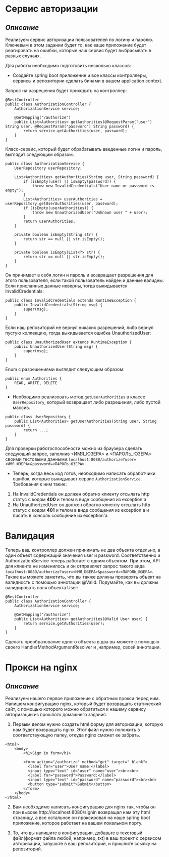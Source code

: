# **Сервис авторизации**
## *Описание*
Реализуем сервис авторизации пользователей по логину и паролю. Ключевым в этом задании будет то, как ваше приложение будет реагировать на ошибки, которые наш сервис будет выбрасывать в разных случаях.

Для работы необходимо подготовить несколько классов:

* Создайте spring boot приложение и все классы контроллеры, сервисы и репозитории сделать бинами в вашем application context.

Запрос на разрешения будет приходить на контроллер:
```
@RestController
public class AuthorizationController {
    AuthorizationService service;
    
    @GetMapping("/authorize")
    public List<Authorities> getAuthorities(@RequestParam("user") String user, @RequestParam("password") String password) {
        return service.getAuthorities(user, password);
    }
}
```
Класс-сервис, который будет обрабатывать введенные логин и пароль, выглядит следующим образом.
```
public class AuthorizationService {
    UserRepository userRepository;

    List<Authorities> getAuthorities(String user, String password) {
        if (isEmpty(user) || isEmpty(password)) {
            throw new InvalidCredentials("User name or password is empty");
        }
        List<Authorities> userAuthorities = userRepository.getUserAuthorities(user, password);
        if (isEmpty(userAuthorities)) {
            throw new UnauthorizedUser("Unknown user " + user);
        }
        return userAuthorities;
    }

    private boolean isEmpty(String str) {
        return str == null || str.isEmpty();
    }

    private boolean isEmpty(List<?> str) {
        return str == null || str.isEmpty();
    }
}
```
Он принимает в себя логин и пароль и возвращает разрешения для этого пользователя, если такой пользователь найден и данные валидны. Если присланные данные неверны, тогда выкидывается InvalidCredentials:

```
public class InvalidCredentials extends RuntimeException {
    public InvalidCredentials(String msg) {
        super(msg);
    }
}
```
Если наш репозиторий не вернул никаких разрешений, либо вернул пустую коллекцию, тогда выкидывается ошибка UnauthorizedUser:
```
public class UnauthorizedUser extends RuntimeException {
    public UnauthorizedUser(String msg) {
        super(msg);
    }
}
```
Enum с разрешениями выглядит следующим образом:
```
public enum Authorities {
    READ, WRITE, DELETE
}
```
* Необходимо реализовать метод ```getUserAuthorities``` в классе ```UserRepository```, который возвращает либо разрешения, либо пустой массив.
```
public class UserRepository {
    public List<Authorities> getUserAuthorities(String user, String password) {
        return ...;
    }
}
```
Для проверки работоспособности можно из браузера сделать следующий запрос, заполнив <ИМЯ_ЮЗЕРА> и <ПАРОЛЬ_ЮЗЕРА> своими тестовыми данными:```localhost:8080/authorize?user=<ИМЯ_ЮЗЕРА>&password=<ПАРОЛЬ_ЮЗЕРА>```

* Теперь, когда весь код готов, необходимо написать обработчики ошибок, которые выкидывает сервис ```AuthorizationService```. Требования к ним такие:

1. На InvalidCredentials он должен обратно клиенту отсылать http статус с кодом **400** и телом в виде сообщения из exception'а
2. На UnauthorizedUser он должен обратно клиенту отсылать http статус с кодом **401** и телом в виде сообщения из exception'а и писать в консоль сообщение из exception'а

# **Валидация**
Теперь ваш контроллер должен принимать не два объекта отдельно, а один объект содержащий значения user и password. Соответственно и AuthorizationService теперь работает с одним объектом. При этом, API для клиента не изменилось и он отправляет запрос такого вида ```localhost:8080/authorize?user=<ИМЯ_ЮЗЕРА>&password=<ПАРОЛЬ_ЮЗЕРА>```. Также вы можете заметить, что вы также должны проверять объект на валидность с помощью аннотации @Valid. Подумайте, как вы должны валидировать поля объекта User:
```
@RestController
public class AuthorizationController {
    AuthorizationService service;
    
    @GetMapping("/authorize")
    public List<Authorities> getAuthorities(@Valid User user) {
        return service.getAuthorities(user);
    }
}
```
Сделать преобразование одного объекта в два вы можете с помощью своего HandlerMethodArgumentResolver и ,например, своей аннотации.

# **Прокси на nginx**
## *Описание*
Реализуем нашего первое приложение с обратным прокси перед ним. Напишем конфигурацию nginx, который будет возвращать статический сайт, с помощью которого можно обратиться к нашему сервису авторизации из прошлого домашнего задания.

1. Первым делом нужно создать html форму для авторизации, которую нам будет возвращать nginx. Этот файл нужно положить в соответствующую папку, откуда nginx сможет ее забрать.
```
<html>
    <body>
        <h1>Sign in form</h1>
    
        <form action="/authorize" method="get" target="_blank">
          <label for="user">User name:</label>
          <input type="text" id="user" name="user"><br><br>
          <label for="password">Password:</label>
          <input type="text" id="password" name="password"><br><br>
          <button type="submit">Submit</button>
        </form>
    </body>
</html>
```
2. Вам необходимо написать конфигурацию для nginx так, чтобы он при вызове http://localhost:8080/signin возвращал нам эту html страницу, а все остальное он проксировал на наше spring boot приложение, которое работает на вашем локальном порту. 

3. То, что вы напишите в конфигурации, добавьте в текстовый файл(формат файла любой, например, txt) в ваш проект с сервисом авторизации, запушьте в ваш репозиторий, и пришлите ссылку на репозиторий.

